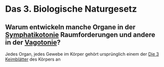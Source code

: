 # Das 3. Biologische Naturgesetz

## Warum entwickeln manche Organe in der [Symphatikotonie](../BN2/Symphatikotonie.md#Symphatikotonie) Raumforderungen und andere in der [Vagotonie](../BN2/Vagotonie.md#Vagotonie)?
Jedes Organ, jedes Gewebe im Körper gehört ursprünglich einem der [Die 3 Keimblätter](Die%203%20Keimblätter/Die%203%20Keimblätter.md#Die%203%20Keimblätter) des Körpers an


